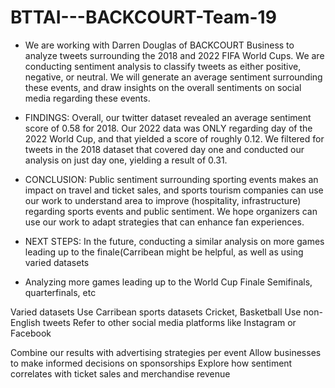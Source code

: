 # BTTAI---BACKCOURT-Team-19
- We are working with Darren Douglas of BACKCOURT Business to analyze tweets surrounding the 2018 and 2022 FIFA World Cups. We are conducting sentiment analysis to classify tweets as either positive, negative, or neutral. We will generate an average sentiment surrounding these events, and draw insights on the overall sentiments on social media regarding these events.
- FINDINGS: Overall, our twitter dataset revealed an average sentiment score of 0.58 for 2018. Our 2022 data was ONLY regarding day of the 2022 World Cup, and that yielded a score of roughly 0.12. We filtered for tweets in the 2018 dataset that covered day one and conducted our analysis on just day one, yielding a result of 0.31.
- CONCLUSION: Public sentiment surrounding sporting events makes an impact on travel and ticket sales, and sports tourism companies can use our work to understand area to improve (hospitality, infrastructure) regarding sports events and public sentiment. We hope organizers can use our work to adapt strategies that can enhance fan experiences.
- NEXT STEPS: In the future, conducting a similar analysis on more games leading up to the finale(Carribean might be helpful, as well as using varied datasets 

- Analyzing more games leading up to the World Cup Finale
Semifinals, quarterfinals, etc

Varied datasets
Use Carribean sports datasets
Cricket, Basketball
Use non-English tweets
Refer to other social media platforms like Instagram or Facebook

Combine our results with advertising strategies per event
Allow businesses to make informed decisions on sponsorships
Explore how sentiment correlates with ticket sales and merchandise revenue
